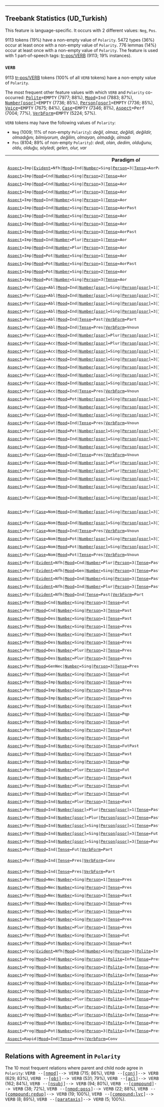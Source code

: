 

--------------------------------------------------------------------------------

## Treebank Statistics (UD_Turkish)

This feature is language-specific.
It occurs with 2 different values: `Neg`, `Pos`.

9113 tokens (19%) have a non-empty value of `Polarity`.
5472 types (36%) occur at least once with a non-empty value of `Polarity`.
776 lemmas (14%) occur at least once with a non-empty value of `Polarity`.
The feature is used with 1 part-of-speech tags: [tr-pos/VERB]() (9113; 19% instances).

### `VERB`

9113 [tr-pos/VERB]() tokens (100% of all `VERB` tokens) have a non-empty value of `Polarity`.

The most frequent other feature values with which `VERB` and `Polarity` co-occurred: <tt><a href="Polite.html">Polite</a>=EMPTY</tt> (7977; 88%), <tt><a href="Mood.html">Mood</a>=Ind</tt> (7883; 87%), <tt><a href="Number[psor].html">Number[psor]</a>=EMPTY</tt> (7736; 85%), <tt><a href="Person[psor].html">Person[psor]</a>=EMPTY</tt> (7736; 85%), <tt><a href="Voice.html">Voice</a>=EMPTY</tt> (7675; 84%), <tt><a href="Case.html">Case</a>=EMPTY</tt> (7346; 81%), <tt><a href="Aspect.html">Aspect</a>=Perf</tt> (7004; 77%), <tt><a href="VerbForm.html">VerbForm</a>=EMPTY</tt> (5224; 57%).

`VERB` tokens may have the following values of `Polarity`:

* `Neg` (1009; 11% of non-empty `Polarity`): <em>değil, olmaz, değildi, değildir, olmadığını, bilmiyorum, değilim, olmayan, olmadığı, olmadı</em>
* `Pos` (8104; 89% of non-empty `Polarity`): <em>dedi, olan, dedim, olduğunu, oldu, olduğu, söyledi, gelen, olur, var</em>

<table>
  <tr><th>Paradigm <i>ol</i></th><th><tt>Neg</tt></th><th><tt>Pos</tt></th></tr>
  <tr><td><tt><a href="Aspect.html">Aspect</a>=Imp|<a href="Evident.html">Evident</a>=Nfh|<a href="Mood.html">Mood</a>=Ind|<a href="Number.html">Number</a>=Sing|<a href="Person.html">Person</a>=3|<a href="Tense.html">Tense</a>=AorPast</tt></td><td></td><td><em>olurmuş</em></td></tr>
  <tr><td><tt><a href="Aspect.html">Aspect</a>=Imp|<a href="Mood.html">Mood</a>=Cnd|<a href="Number.html">Number</a>=Sing|<a href="Person.html">Person</a>=2|<a href="Tense.html">Tense</a>=Aor</tt></td><td></td><td><em>olursan</em></td></tr>
  <tr><td><tt><a href="Aspect.html">Aspect</a>=Imp|<a href="Mood.html">Mood</a>=Cnd|<a href="Number.html">Number</a>=Sing|<a href="Person.html">Person</a>=3|<a href="Tense.html">Tense</a>=Aor</tt></td><td><em>olmazsa</em></td><td><em>olursa</em></td></tr>
  <tr><td><tt><a href="Aspect.html">Aspect</a>=Imp|<a href="Mood.html">Mood</a>=Cnd|<a href="Number.html">Number</a>=Plur|<a href="Person.html">Person</a>=3|<a href="Tense.html">Tense</a>=Aor</tt></td><td></td><td><em>olurlarsa</em></td></tr>
  <tr><td><tt><a href="Aspect.html">Aspect</a>=Imp|<a href="Mood.html">Mood</a>=Ind|<a href="Number.html">Number</a>=Sing|<a href="Person.html">Person</a>=1|<a href="Tense.html">Tense</a>=Aor</tt></td><td><em>olmam</em></td><td></td></tr>
  <tr><td><tt><a href="Aspect.html">Aspect</a>=Imp|<a href="Mood.html">Mood</a>=Ind|<a href="Number.html">Number</a>=Sing|<a href="Person.html">Person</a>=1|<a href="Tense.html">Tense</a>=AorPast</tt></td><td></td><td><em>olurdum</em></td></tr>
  <tr><td><tt><a href="Aspect.html">Aspect</a>=Imp|<a href="Mood.html">Mood</a>=Ind|<a href="Number.html">Number</a>=Sing|<a href="Person.html">Person</a>=2|<a href="Tense.html">Tense</a>=Aor</tt></td><td></td><td><em>olursun</em></td></tr>
  <tr><td><tt><a href="Aspect.html">Aspect</a>=Imp|<a href="Mood.html">Mood</a>=Ind|<a href="Number.html">Number</a>=Sing|<a href="Person.html">Person</a>=3|<a href="Tense.html">Tense</a>=Aor</tt></td><td><em>olmaz</em></td><td><em>olur</em></td></tr>
  <tr><td><tt><a href="Aspect.html">Aspect</a>=Imp|<a href="Mood.html">Mood</a>=Ind|<a href="Number.html">Number</a>=Sing|<a href="Person.html">Person</a>=3|<a href="Tense.html">Tense</a>=AorPast</tt></td><td></td><td><em>olurdu</em></td></tr>
  <tr><td><tt><a href="Aspect.html">Aspect</a>=Imp|<a href="Mood.html">Mood</a>=Ind|<a href="Number.html">Number</a>=Plur|<a href="Person.html">Person</a>=1|<a href="Tense.html">Tense</a>=Aor</tt></td><td></td><td><em>oluruz</em></td></tr>
  <tr><td><tt><a href="Aspect.html">Aspect</a>=Imp|<a href="Mood.html">Mood</a>=Ind|<a href="Number.html">Number</a>=Plur|<a href="Person.html">Person</a>=3|<a href="Tense.html">Tense</a>=Aor</tt></td><td></td><td><em>olurlar</em></td></tr>
  <tr><td><tt><a href="Aspect.html">Aspect</a>=Imp|<a href="Mood.html">Mood</a>=Pot|<a href="Number.html">Number</a>=Sing|<a href="Person.html">Person</a>=1|<a href="Tense.html">Tense</a>=Aor</tt></td><td></td><td><em>olabilirim</em></td></tr>
  <tr><td><tt><a href="Aspect.html">Aspect</a>=Imp|<a href="Mood.html">Mood</a>=Pot|<a href="Number.html">Number</a>=Sing|<a href="Person.html">Person</a>=1|<a href="Tense.html">Tense</a>=AorPast</tt></td><td><em>olamazdım</em></td><td></td></tr>
  <tr><td><tt><a href="Aspect.html">Aspect</a>=Imp|<a href="Mood.html">Mood</a>=Pot|<a href="Number.html">Number</a>=Sing|<a href="Person.html">Person</a>=2|<a href="Tense.html">Tense</a>=Aor</tt></td><td><em>olamazsın</em></td><td></td></tr>
  <tr><td><tt><a href="Aspect.html">Aspect</a>=Imp|<a href="Mood.html">Mood</a>=Pot|<a href="Number.html">Number</a>=Sing|<a href="Person.html">Person</a>=3|<a href="Tense.html">Tense</a>=Aor</tt></td><td><em>olamaz</em></td><td><em>olabilir</em></td></tr>
  <tr><td><tt><a href="Aspect.html">Aspect</a>=Perf|<a href="Case.html">Case</a>=Abl|<a href="Mood.html">Mood</a>=Ind|<a href="Number[psor].html">Number[psor]</a>=Sing|<a href="Person[psor].html">Person[psor]</a>=1|<a href="Tense.html">Tense</a>=Pres|<a href="VerbForm.html">VerbForm</a>=Vnoun</tt></td><td></td><td><em>olmamdan</em></td></tr>
  <tr><td><tt><a href="Aspect.html">Aspect</a>=Perf|<a href="Case.html">Case</a>=Abl|<a href="Mood.html">Mood</a>=Ind|<a href="Number[psor].html">Number[psor]</a>=Sing|<a href="Person[psor].html">Person[psor]</a>=2|<a href="Tense.html">Tense</a>=Past|<a href="VerbForm.html">VerbForm</a>=Part</tt></td><td></td><td><em>olduğundan</em></td></tr>
  <tr><td><tt><a href="Aspect.html">Aspect</a>=Perf|<a href="Case.html">Case</a>=Abl|<a href="Mood.html">Mood</a>=Ind|<a href="Number[psor].html">Number[psor]</a>=Sing|<a href="Person[psor].html">Person[psor]</a>=3|<a href="Tense.html">Tense</a>=Fut|<a href="VerbForm.html">VerbForm</a>=Part</tt></td><td><em>olmayacağından</em></td><td></td></tr>
  <tr><td><tt><a href="Aspect.html">Aspect</a>=Perf|<a href="Case.html">Case</a>=Abl|<a href="Mood.html">Mood</a>=Ind|<a href="Number[psor].html">Number[psor]</a>=Sing|<a href="Person[psor].html">Person[psor]</a>=3|<a href="Tense.html">Tense</a>=Past|<a href="VerbForm.html">VerbForm</a>=Part</tt></td><td><em>olmadığından</em></td><td><em>olduğundan</em></td></tr>
  <tr><td><tt><a href="Aspect.html">Aspect</a>=Perf|<a href="Case.html">Case</a>=Abl|<a href="Mood.html">Mood</a>=Ind|<a href="Tense.html">Tense</a>=Past|<a href="VerbForm.html">VerbForm</a>=Part</tt></td><td></td><td><em>olduktan</em></td></tr>
  <tr><td><tt><a href="Aspect.html">Aspect</a>=Perf|<a href="Case.html">Case</a>=Abl|<a href="Mood.html">Mood</a>=Ind|<a href="Tense.html">Tense</a>=Pres|<a href="VerbForm.html">VerbForm</a>=Vnoun</tt></td><td><em>olmamaktan</em></td><td><em>olmaktan</em></td></tr>
  <tr><td><tt><a href="Aspect.html">Aspect</a>=Perf|<a href="Case.html">Case</a>=Acc|<a href="Mood.html">Mood</a>=Ind|<a href="Number[psor].html">Number[psor]</a>=Plur|<a href="Person[psor].html">Person[psor]</a>=1|<a href="Tense.html">Tense</a>=Past|<a href="VerbForm.html">VerbForm</a>=Part</tt></td><td><em>olmadığımızı</em></td><td><em>olduğumuzu</em></td></tr>
  <tr><td><tt><a href="Aspect.html">Aspect</a>=Perf|<a href="Case.html">Case</a>=Acc|<a href="Mood.html">Mood</a>=Ind|<a href="Number[psor].html">Number[psor]</a>=Plur|<a href="Person[psor].html">Person[psor]</a>=3|<a href="Tense.html">Tense</a>=Past|<a href="VerbForm.html">VerbForm</a>=Part</tt></td><td><em>olmadıklarını</em></td><td><em>olduklarını</em></td></tr>
  <tr><td><tt><a href="Aspect.html">Aspect</a>=Perf|<a href="Case.html">Case</a>=Acc|<a href="Mood.html">Mood</a>=Ind|<a href="Number[psor].html">Number[psor]</a>=Sing|<a href="Person[psor].html">Person[psor]</a>=1|<a href="Tense.html">Tense</a>=Past|<a href="VerbForm.html">VerbForm</a>=Part</tt></td><td></td><td><em>olduğumu</em></td></tr>
  <tr><td><tt><a href="Aspect.html">Aspect</a>=Perf|<a href="Case.html">Case</a>=Acc|<a href="Mood.html">Mood</a>=Ind|<a href="Number[psor].html">Number[psor]</a>=Sing|<a href="Person[psor].html">Person[psor]</a>=3|<a href="Tense.html">Tense</a>=Fut|<a href="VerbForm.html">VerbForm</a>=Part</tt></td><td><em>olmayacağını</em></td><td></td></tr>
  <tr><td><tt><a href="Aspect.html">Aspect</a>=Perf|<a href="Case.html">Case</a>=Acc|<a href="Mood.html">Mood</a>=Ind|<a href="Number[psor].html">Number[psor]</a>=Sing|<a href="Person[psor].html">Person[psor]</a>=3|<a href="Tense.html">Tense</a>=Past|<a href="VerbForm.html">VerbForm</a>=Part</tt></td><td><em>olmadığını</em></td><td><em>olduğunu</em></td></tr>
  <tr><td><tt><a href="Aspect.html">Aspect</a>=Perf|<a href="Case.html">Case</a>=Acc|<a href="Mood.html">Mood</a>=Ind|<a href="Number[psor].html">Number[psor]</a>=Sing|<a href="Person[psor].html">Person[psor]</a>=3|<a href="Tense.html">Tense</a>=Past|<a href="VerbForm.html">VerbForm</a>=Part|<a href="Voice.html">Voice</a>=Pass</tt></td><td></td><td><em>olunduğunu</em></td></tr>
  <tr><td><tt><a href="Aspect.html">Aspect</a>=Perf|<a href="Case.html">Case</a>=Acc|<a href="Mood.html">Mood</a>=Ind|<a href="Number[psor].html">Number[psor]</a>=Sing|<a href="Person[psor].html">Person[psor]</a>=3|<a href="Tense.html">Tense</a>=Pres|<a href="VerbForm.html">VerbForm</a>=Vnoun</tt></td><td></td><td><em>olmasını</em></td></tr>
  <tr><td><tt><a href="Aspect.html">Aspect</a>=Perf|<a href="Case.html">Case</a>=Acc|<a href="Mood.html">Mood</a>=Ind|<a href="Tense.html">Tense</a>=Pres|<a href="VerbForm.html">VerbForm</a>=Vnoun</tt></td><td></td><td><em>olmayı</em></td></tr>
  <tr><td><tt><a href="Aspect.html">Aspect</a>=Perf|<a href="Case.html">Case</a>=Acc|<a href="Mood.html">Mood</a>=Pot|<a href="Number[psor].html">Number[psor]</a>=Sing|<a href="Person[psor].html">Person[psor]</a>=3|<a href="Tense.html">Tense</a>=Fut|<a href="VerbForm.html">VerbForm</a>=Part</tt></td><td></td><td><em>olabileceğini</em></td></tr>
  <tr><td><tt><a href="Aspect.html">Aspect</a>=Perf|<a href="Case.html">Case</a>=Dat|<a href="Mood.html">Mood</a>=Ind|<a href="Number[psor].html">Number[psor]</a>=Sing|<a href="Person[psor].html">Person[psor]</a>=3|<a href="Tense.html">Tense</a>=Past|<a href="VerbForm.html">VerbForm</a>=Part</tt></td><td></td><td><em>olduğuna</em></td></tr>
  <tr><td><tt><a href="Aspect.html">Aspect</a>=Perf|<a href="Case.html">Case</a>=Dat|<a href="Mood.html">Mood</a>=Ind|<a href="Number[psor].html">Number[psor]</a>=Sing|<a href="Person[psor].html">Person[psor]</a>=3|<a href="Tense.html">Tense</a>=Pres|<a href="VerbForm.html">VerbForm</a>=Vnoun</tt></td><td></td><td><em>olmasına</em></td></tr>
  <tr><td><tt><a href="Aspect.html">Aspect</a>=Perf|<a href="Case.html">Case</a>=Dat|<a href="Mood.html">Mood</a>=Ind|<a href="Tense.html">Tense</a>=Pres|<a href="VerbForm.html">VerbForm</a>=Vnoun</tt></td><td></td><td><em>olmaya</em></td></tr>
  <tr><td><tt><a href="Aspect.html">Aspect</a>=Perf|<a href="Case.html">Case</a>=Dat|<a href="Mood.html">Mood</a>=Pot|<a href="Number[psor].html">Number[psor]</a>=Sing|<a href="Person[psor].html">Person[psor]</a>=3|<a href="Tense.html">Tense</a>=Fut|<a href="VerbForm.html">VerbForm</a>=Part</tt></td><td></td><td><em>olabileceğine</em></td></tr>
  <tr><td><tt><a href="Aspect.html">Aspect</a>=Perf|<a href="Case.html">Case</a>=Gen|<a href="Mood.html">Mood</a>=Ind|<a href="Number[psor].html">Number[psor]</a>=Sing|<a href="Person[psor].html">Person[psor]</a>=3|<a href="Tense.html">Tense</a>=Past|<a href="VerbForm.html">VerbForm</a>=Part</tt></td><td><em>olmadığının</em></td><td><em>olduğunun</em></td></tr>
  <tr><td><tt><a href="Aspect.html">Aspect</a>=Perf|<a href="Case.html">Case</a>=Gen|<a href="Mood.html">Mood</a>=Ind|<a href="Number[psor].html">Number[psor]</a>=Sing|<a href="Person[psor].html">Person[psor]</a>=3|<a href="Tense.html">Tense</a>=Pres|<a href="VerbForm.html">VerbForm</a>=Vnoun</tt></td><td></td><td><em>olmasının</em></td></tr>
  <tr><td><tt><a href="Aspect.html">Aspect</a>=Perf|<a href="Case.html">Case</a>=Gen|<a href="Mood.html">Mood</a>=Ind|<a href="Tense.html">Tense</a>=Pres|<a href="VerbForm.html">VerbForm</a>=Vnoun</tt></td><td></td><td><em>olmanın</em></td></tr>
  <tr><td><tt><a href="Aspect.html">Aspect</a>=Perf|<a href="Case.html">Case</a>=Nom|<a href="Mood.html">Mood</a>=Ind|<a href="Number[psor].html">Number[psor]</a>=Plur|<a href="Person[psor].html">Person[psor]</a>=3|<a href="Tense.html">Tense</a>=Past|<a href="VerbForm.html">VerbForm</a>=Part</tt></td><td></td><td><em>oldukları</em></td></tr>
  <tr><td><tt><a href="Aspect.html">Aspect</a>=Perf|<a href="Case.html">Case</a>=Nom|<a href="Mood.html">Mood</a>=Ind|<a href="Number[psor].html">Number[psor]</a>=Plur|<a href="Person[psor].html">Person[psor]</a>=3|<a href="Tense.html">Tense</a>=Pres|<a href="VerbForm.html">VerbForm</a>=Vnoun</tt></td><td></td><td><em>olmaları</em></td></tr>
  <tr><td><tt><a href="Aspect.html">Aspect</a>=Perf|<a href="Case.html">Case</a>=Nom|<a href="Mood.html">Mood</a>=Ind|<a href="Number[psor].html">Number[psor]</a>=Sing|<a href="Person[psor].html">Person[psor]</a>=1|<a href="Tense.html">Tense</a>=Past|<a href="VerbForm.html">VerbForm</a>=Part</tt></td><td></td><td><em>olduğum</em></td></tr>
  <tr><td><tt><a href="Aspect.html">Aspect</a>=Perf|<a href="Case.html">Case</a>=Nom|<a href="Mood.html">Mood</a>=Ind|<a href="Number[psor].html">Number[psor]</a>=Sing|<a href="Person[psor].html">Person[psor]</a>=1|<a href="Tense.html">Tense</a>=Pres|<a href="VerbForm.html">VerbForm</a>=Vnoun</tt></td><td></td><td><em>olmam</em></td></tr>
  <tr><td><tt><a href="Aspect.html">Aspect</a>=Perf|<a href="Case.html">Case</a>=Nom|<a href="Mood.html">Mood</a>=Ind|<a href="Number[psor].html">Number[psor]</a>=Sing|<a href="Person[psor].html">Person[psor]</a>=3|<a href="Tense.html">Tense</a>=Past|<a href="VerbForm.html">VerbForm</a>=Part</tt></td><td><em>olmadığı</em></td><td><em>olduğu, oldukları</em></td></tr>
  <tr><td><tt><a href="Aspect.html">Aspect</a>=Perf|<a href="Case.html">Case</a>=Nom|<a href="Mood.html">Mood</a>=Ind|<a href="Number[psor].html">Number[psor]</a>=Sing|<a href="Person[psor].html">Person[psor]</a>=3|<a href="Tense.html">Tense</a>=Pres|<a href="VerbForm.html">VerbForm</a>=Vnoun</tt></td><td><em>olmaması, olmayışı</em></td><td><em>olması</em></td></tr>
  <tr><td><tt><a href="Aspect.html">Aspect</a>=Perf|<a href="Case.html">Case</a>=Nom|<a href="Mood.html">Mood</a>=Ind|<a href="Number[psor].html">Number[psor]</a>=Sing|<a href="Person[psor].html">Person[psor]</a>=3|<a href="Tense.html">Tense</a>=Pres|<a href="VerbForm.html">VerbForm</a>=Vnoun|<a href="Voice.html">Voice</a>=Pass</tt></td><td></td><td><em>olunması</em></td></tr>
  <tr><td><tt><a href="Aspect.html">Aspect</a>=Perf|<a href="Case.html">Case</a>=Nom|<a href="Mood.html">Mood</a>=Ind|<a href="Tense.html">Tense</a>=Pres|<a href="VerbForm.html">VerbForm</a>=Vnoun</tt></td><td><em>olmama</em></td><td><em>olmak, olma</em></td></tr>
  <tr><td><tt><a href="Aspect.html">Aspect</a>=Perf|<a href="Case.html">Case</a>=Nom|<a href="Mood.html">Mood</a>=Pot|<a href="Number[psor].html">Number[psor]</a>=Sing|<a href="Person[psor].html">Person[psor]</a>=3|<a href="Tense.html">Tense</a>=Fut|<a href="VerbForm.html">VerbForm</a>=Part</tt></td><td></td><td><em>olabileceği</em></td></tr>
  <tr><td><tt><a href="Aspect.html">Aspect</a>=Perf|<a href="Case.html">Case</a>=Nom|<a href="Mood.html">Mood</a>=Pot|<a href="Number[psor].html">Number[psor]</a>=Sing|<a href="Person[psor].html">Person[psor]</a>=3|<a href="Tense.html">Tense</a>=Pres|<a href="VerbForm.html">VerbForm</a>=Vnoun</tt></td><td></td><td><em>olabilmesi</em></td></tr>
  <tr><td><tt><a href="Aspect.html">Aspect</a>=Perf|<a href="Case.html">Case</a>=Nom|<a href="Mood.html">Mood</a>=Pot|<a href="Tense.html">Tense</a>=Pres|<a href="VerbForm.html">VerbForm</a>=Vnoun</tt></td><td></td><td><em>olabilmek</em></td></tr>
  <tr><td><tt><a href="Aspect.html">Aspect</a>=Perf|<a href="Evident.html">Evident</a>=Nfh|<a href="Mood.html">Mood</a>=Cnd|<a href="Number.html">Number</a>=Plur|<a href="Person.html">Person</a>=3|<a href="Tense.html">Tense</a>=Past</tt></td><td></td><td><em>olmuşlarsa</em></td></tr>
  <tr><td><tt><a href="Aspect.html">Aspect</a>=Perf|<a href="Evident.html">Evident</a>=Nfh|<a href="Mood.html">Mood</a>=Gen|<a href="Number.html">Number</a>=Sing|<a href="Person.html">Person</a>=3|<a href="Tense.html">Tense</a>=Past</tt></td><td></td><td><em>olmuştur</em></td></tr>
  <tr><td><tt><a href="Aspect.html">Aspect</a>=Perf|<a href="Evident.html">Evident</a>=Nfh|<a href="Mood.html">Mood</a>=Ind|<a href="Number.html">Number</a>=Sing|<a href="Person.html">Person</a>=3|<a href="Tense.html">Tense</a>=Past</tt></td><td><em>olmamış</em></td><td><em>olmuş</em></td></tr>
  <tr><td><tt><a href="Aspect.html">Aspect</a>=Perf|<a href="Evident.html">Evident</a>=Nfh|<a href="Mood.html">Mood</a>=Ind|<a href="Number.html">Number</a>=Plur|<a href="Person.html">Person</a>=3|<a href="Tense.html">Tense</a>=Past</tt></td><td></td><td><em>olmuşlar</em></td></tr>
  <tr><td><tt><a href="Aspect.html">Aspect</a>=Perf|<a href="Evident.html">Evident</a>=Nfh|<a href="Mood.html">Mood</a>=Ind|<a href="Tense.html">Tense</a>=Past|<a href="VerbForm.html">VerbForm</a>=Part</tt></td><td></td><td><em>olmuş</em></td></tr>
  <tr><td><tt><a href="Aspect.html">Aspect</a>=Perf|<a href="Mood.html">Mood</a>=Cnd|<a href="Number.html">Number</a>=Sing|<a href="Person.html">Person</a>=3|<a href="Tense.html">Tense</a>=Fut</tt></td><td></td><td><em>olacaksa</em></td></tr>
  <tr><td><tt><a href="Aspect.html">Aspect</a>=Perf|<a href="Mood.html">Mood</a>=Cnd|<a href="Number.html">Number</a>=Sing|<a href="Person.html">Person</a>=3|<a href="Tense.html">Tense</a>=Past</tt></td><td></td><td><em>olduysa</em></td></tr>
  <tr><td><tt><a href="Aspect.html">Aspect</a>=Perf|<a href="Mood.html">Mood</a>=Des|<a href="Number.html">Number</a>=Sing|<a href="Person.html">Person</a>=1|<a href="Tense.html">Tense</a>=Past</tt></td><td></td><td><em>olsaydım</em></td></tr>
  <tr><td><tt><a href="Aspect.html">Aspect</a>=Perf|<a href="Mood.html">Mood</a>=Des|<a href="Number.html">Number</a>=Sing|<a href="Person.html">Person</a>=1|<a href="Tense.html">Tense</a>=Pres</tt></td><td><em>olmasam</em></td><td><em>olsam</em></td></tr>
  <tr><td><tt><a href="Aspect.html">Aspect</a>=Perf|<a href="Mood.html">Mood</a>=Des|<a href="Number.html">Number</a>=Sing|<a href="Person.html">Person</a>=3|<a href="Tense.html">Tense</a>=Past</tt></td><td></td><td><em>olsaydı</em></td></tr>
  <tr><td><tt><a href="Aspect.html">Aspect</a>=Perf|<a href="Mood.html">Mood</a>=Des|<a href="Number.html">Number</a>=Sing|<a href="Person.html">Person</a>=3|<a href="Tense.html">Tense</a>=Pres</tt></td><td></td><td><em>olsa</em></td></tr>
  <tr><td><tt><a href="Aspect.html">Aspect</a>=Perf|<a href="Mood.html">Mood</a>=Des|<a href="Number.html">Number</a>=Plur|<a href="Person.html">Person</a>=2|<a href="Tense.html">Tense</a>=Pres</tt></td><td><em>olmasanız</em></td><td></td></tr>
  <tr><td><tt><a href="Aspect.html">Aspect</a>=Perf|<a href="Mood.html">Mood</a>=Des|<a href="Number.html">Number</a>=Plur|<a href="Person.html">Person</a>=3|<a href="Tense.html">Tense</a>=Pres</tt></td><td><em>olmasalar</em></td><td></td></tr>
  <tr><td><tt><a href="Aspect.html">Aspect</a>=Perf|<a href="Mood.html">Mood</a>=GenNec|<a href="Number.html">Number</a>=Sing|<a href="Person.html">Person</a>=3|<a href="Tense.html">Tense</a>=Pres</tt></td><td></td><td><em>olmalıdır</em></td></tr>
  <tr><td><tt><a href="Aspect.html">Aspect</a>=Perf|<a href="Mood.html">Mood</a>=Gen|<a href="Number.html">Number</a>=Sing|<a href="Person.html">Person</a>=3|<a href="Tense.html">Tense</a>=Fut</tt></td><td></td><td><em>olacaktır</em></td></tr>
  <tr><td><tt><a href="Aspect.html">Aspect</a>=Perf|<a href="Mood.html">Mood</a>=Imp|<a href="Number.html">Number</a>=Sing|<a href="Person.html">Person</a>=2|<a href="Tense.html">Tense</a>=Pres</tt></td><td></td><td><em>ol</em></td></tr>
  <tr><td><tt><a href="Aspect.html">Aspect</a>=Perf|<a href="Mood.html">Mood</a>=Imp|<a href="Number.html">Number</a>=Sing|<a href="Person.html">Person</a>=3|<a href="Tense.html">Tense</a>=Pres</tt></td><td><em>olmasın</em></td><td><em>olsun</em></td></tr>
  <tr><td><tt><a href="Aspect.html">Aspect</a>=Perf|<a href="Mood.html">Mood</a>=Imp|<a href="Number.html">Number</a>=Plur|<a href="Person.html">Person</a>=2|<a href="Tense.html">Tense</a>=Pres</tt></td><td></td><td><em>olun</em></td></tr>
  <tr><td><tt><a href="Aspect.html">Aspect</a>=Perf|<a href="Mood.html">Mood</a>=Ind|<a href="Number.html">Number</a>=Sing|<a href="Person.html">Person</a>=1|<a href="Tense.html">Tense</a>=Past</tt></td><td></td><td><em>oldum</em></td></tr>
  <tr><td><tt><a href="Aspect.html">Aspect</a>=Perf|<a href="Mood.html">Mood</a>=Ind|<a href="Number.html">Number</a>=Sing|<a href="Person.html">Person</a>=1|<a href="Tense.html">Tense</a>=Pqp</tt></td><td></td><td><em>olmuştum</em></td></tr>
  <tr><td><tt><a href="Aspect.html">Aspect</a>=Perf|<a href="Mood.html">Mood</a>=Ind|<a href="Number.html">Number</a>=Sing|<a href="Person.html">Person</a>=2|<a href="Tense.html">Tense</a>=Fut</tt></td><td></td><td><em>olacaksın</em></td></tr>
  <tr><td><tt><a href="Aspect.html">Aspect</a>=Perf|<a href="Mood.html">Mood</a>=Ind|<a href="Number.html">Number</a>=Sing|<a href="Person.html">Person</a>=2|<a href="Tense.html">Tense</a>=Past</tt></td><td></td><td><em>oldun</em></td></tr>
  <tr><td><tt><a href="Aspect.html">Aspect</a>=Perf|<a href="Mood.html">Mood</a>=Ind|<a href="Number.html">Number</a>=Sing|<a href="Person.html">Person</a>=3|<a href="Tense.html">Tense</a>=Fut</tt></td><td><em>olmayacak</em></td><td><em>olacak</em></td></tr>
  <tr><td><tt><a href="Aspect.html">Aspect</a>=Perf|<a href="Mood.html">Mood</a>=Ind|<a href="Number.html">Number</a>=Sing|<a href="Person.html">Person</a>=3|<a href="Tense.html">Tense</a>=FutPast</tt></td><td></td><td><em>olacaktı</em></td></tr>
  <tr><td><tt><a href="Aspect.html">Aspect</a>=Perf|<a href="Mood.html">Mood</a>=Ind|<a href="Number.html">Number</a>=Sing|<a href="Person.html">Person</a>=3|<a href="Tense.html">Tense</a>=Past</tt></td><td><em>olmadı</em></td><td><em>oldu</em></td></tr>
  <tr><td><tt><a href="Aspect.html">Aspect</a>=Perf|<a href="Mood.html">Mood</a>=Ind|<a href="Number.html">Number</a>=Sing|<a href="Person.html">Person</a>=3|<a href="Tense.html">Tense</a>=Pqp</tt></td><td><em>olmamıştı</em></td><td><em>olmuştu</em></td></tr>
  <tr><td><tt><a href="Aspect.html">Aspect</a>=Perf|<a href="Mood.html">Mood</a>=Ind|<a href="Number.html">Number</a>=Plur|<a href="Person.html">Person</a>=1|<a href="Tense.html">Tense</a>=Fut</tt></td><td><em>olmayacağız</em></td><td><em>olacağız</em></td></tr>
  <tr><td><tt><a href="Aspect.html">Aspect</a>=Perf|<a href="Mood.html">Mood</a>=Ind|<a href="Number.html">Number</a>=Plur|<a href="Person.html">Person</a>=1|<a href="Tense.html">Tense</a>=Past</tt></td><td></td><td><em>olduk</em></td></tr>
  <tr><td><tt><a href="Aspect.html">Aspect</a>=Perf|<a href="Mood.html">Mood</a>=Ind|<a href="Number.html">Number</a>=Plur|<a href="Person.html">Person</a>=2|<a href="Tense.html">Tense</a>=Fut</tt></td><td></td><td><em>olacaksınız</em></td></tr>
  <tr><td><tt><a href="Aspect.html">Aspect</a>=Perf|<a href="Mood.html">Mood</a>=Ind|<a href="Number.html">Number</a>=Plur|<a href="Person.html">Person</a>=3|<a href="Tense.html">Tense</a>=Fut</tt></td><td></td><td><em>olacaklar</em></td></tr>
  <tr><td><tt><a href="Aspect.html">Aspect</a>=Perf|<a href="Mood.html">Mood</a>=Ind|<a href="Number.html">Number</a>=Plur|<a href="Person.html">Person</a>=3|<a href="Tense.html">Tense</a>=Past</tt></td><td></td><td><em>oldular</em></td></tr>
  <tr><td><tt><a href="Aspect.html">Aspect</a>=Perf|<a href="Mood.html">Mood</a>=Ind|<a href="Number[psor].html">Number[psor]</a>=Plur|<a href="Person[psor].html">Person[psor]</a>=1|<a href="Tense.html">Tense</a>=Past|<a href="VerbForm.html">VerbForm</a>=Part</tt></td><td></td><td><em>olduğumuz</em></td></tr>
  <tr><td><tt><a href="Aspect.html">Aspect</a>=Perf|<a href="Mood.html">Mood</a>=Ind|<a href="Number[psor].html">Number[psor]</a>=Plur|<a href="Person[psor].html">Person[psor]</a>=3|<a href="Tense.html">Tense</a>=Past|<a href="VerbForm.html">VerbForm</a>=Part</tt></td><td><em>olmadıkları</em></td><td><em>oldukları</em></td></tr>
  <tr><td><tt><a href="Aspect.html">Aspect</a>=Perf|<a href="Mood.html">Mood</a>=Ind|<a href="Number[psor].html">Number[psor]</a>=Sing|<a href="Person[psor].html">Person[psor]</a>=1|<a href="Tense.html">Tense</a>=Past|<a href="VerbForm.html">VerbForm</a>=Part</tt></td><td></td><td><em>olduğum</em></td></tr>
  <tr><td><tt><a href="Aspect.html">Aspect</a>=Perf|<a href="Mood.html">Mood</a>=Ind|<a href="Number[psor].html">Number[psor]</a>=Sing|<a href="Person[psor].html">Person[psor]</a>=3|<a href="Tense.html">Tense</a>=Fut|<a href="VerbForm.html">VerbForm</a>=Part</tt></td><td><em>olmayacağı</em></td><td><em>olacağı</em></td></tr>
  <tr><td><tt><a href="Aspect.html">Aspect</a>=Perf|<a href="Mood.html">Mood</a>=Ind|<a href="Number[psor].html">Number[psor]</a>=Sing|<a href="Person[psor].html">Person[psor]</a>=3|<a href="Tense.html">Tense</a>=Past|<a href="VerbForm.html">VerbForm</a>=Part</tt></td><td><em>olmadığı</em></td><td><em>olduğu</em></td></tr>
  <tr><td><tt><a href="Aspect.html">Aspect</a>=Perf|<a href="Mood.html">Mood</a>=Ind|<a href="Tense.html">Tense</a>=Fut|<a href="VerbForm.html">VerbForm</a>=Part</tt></td><td><em>olmayacak</em></td><td></td></tr>
  <tr><td><tt><a href="Aspect.html">Aspect</a>=Perf|<a href="Mood.html">Mood</a>=Ind|<a href="Tense.html">Tense</a>=Pres|<a href="VerbForm.html">VerbForm</a>=Conv</tt></td><td><em>olmadan, olmayıp</em></td><td><em>olup, olunca, oldukça, olalı</em></td></tr>
  <tr><td><tt><a href="Aspect.html">Aspect</a>=Perf|<a href="Mood.html">Mood</a>=Ind|<a href="Tense.html">Tense</a>=Pres|<a href="VerbForm.html">VerbForm</a>=Part</tt></td><td><em>olmayan</em></td><td><em>olan</em></td></tr>
  <tr><td><tt><a href="Aspect.html">Aspect</a>=Perf|<a href="Mood.html">Mood</a>=Nec|<a href="Number.html">Number</a>=Sing|<a href="Person.html">Person</a>=1|<a href="Tense.html">Tense</a>=Pres</tt></td><td></td><td><em>olmalıyım</em></td></tr>
  <tr><td><tt><a href="Aspect.html">Aspect</a>=Perf|<a href="Mood.html">Mood</a>=Nec|<a href="Number.html">Number</a>=Sing|<a href="Person.html">Person</a>=2|<a href="Tense.html">Tense</a>=Pres</tt></td><td></td><td><em>olmalısın</em></td></tr>
  <tr><td><tt><a href="Aspect.html">Aspect</a>=Perf|<a href="Mood.html">Mood</a>=Nec|<a href="Number.html">Number</a>=Sing|<a href="Person.html">Person</a>=3|<a href="Tense.html">Tense</a>=Past</tt></td><td></td><td><em>olmalıydı</em></td></tr>
  <tr><td><tt><a href="Aspect.html">Aspect</a>=Perf|<a href="Mood.html">Mood</a>=Nec|<a href="Number.html">Number</a>=Sing|<a href="Person.html">Person</a>=3|<a href="Tense.html">Tense</a>=Pres</tt></td><td></td><td><em>olmalı</em></td></tr>
  <tr><td><tt><a href="Aspect.html">Aspect</a>=Perf|<a href="Mood.html">Mood</a>=Nec|<a href="Number.html">Number</a>=Plur|<a href="Person.html">Person</a>=1|<a href="Tense.html">Tense</a>=Pres</tt></td><td></td><td><em>olmalıyız</em></td></tr>
  <tr><td><tt><a href="Aspect.html">Aspect</a>=Perf|<a href="Mood.html">Mood</a>=Opt|<a href="Number.html">Number</a>=Sing|<a href="Person.html">Person</a>=3|<a href="Tense.html">Tense</a>=Pres</tt></td><td><em>olmaya</em></td><td><em>ola</em></td></tr>
  <tr><td><tt><a href="Aspect.html">Aspect</a>=Perf|<a href="Mood.html">Mood</a>=Opt|<a href="Number.html">Number</a>=Plur|<a href="Person.html">Person</a>=1|<a href="Tense.html">Tense</a>=Pres</tt></td><td><em>olmayalım</em></td><td><em>olalım</em></td></tr>
  <tr><td><tt><a href="Aspect.html">Aspect</a>=Perf|<a href="Mood.html">Mood</a>=Pot|<a href="Number.html">Number</a>=Sing|<a href="Person.html">Person</a>=3|<a href="Tense.html">Tense</a>=Fut</tt></td><td><em>olamayacak</em></td><td></td></tr>
  <tr><td><tt><a href="Aspect.html">Aspect</a>=Perf|<a href="Mood.html">Mood</a>=Pot|<a href="Number.html">Number</a>=Sing|<a href="Person.html">Person</a>=3|<a href="Tense.html">Tense</a>=Past</tt></td><td></td><td><em>olabildi</em></td></tr>
  <tr><td><tt><a href="Aspect.html">Aspect</a>=Prog|<a href="Evident.html">Evident</a>=Nfh|<a href="Mood.html">Mood</a>=Ind|<a href="Number.html">Number</a>=Sing|<a href="Person.html">Person</a>=3|<a href="Polite.html">Polite</a>=Infm|<a href="Tense.html">Tense</a>=Past</tt></td><td></td><td><em>oluyormuş</em></td></tr>
  <tr><td><tt><a href="Aspect.html">Aspect</a>=Prog|<a href="Mood.html">Mood</a>=Ind|<a href="Number.html">Number</a>=Sing|<a href="Person.html">Person</a>=1|<a href="Polite.html">Polite</a>=Infm|<a href="Tense.html">Tense</a>=Pres</tt></td><td></td><td><em>oluyorum</em></td></tr>
  <tr><td><tt><a href="Aspect.html">Aspect</a>=Prog|<a href="Mood.html">Mood</a>=Ind|<a href="Number.html">Number</a>=Sing|<a href="Person.html">Person</a>=2|<a href="Polite.html">Polite</a>=Infm|<a href="Tense.html">Tense</a>=Pres</tt></td><td></td><td><em>oluyorsun</em></td></tr>
  <tr><td><tt><a href="Aspect.html">Aspect</a>=Prog|<a href="Mood.html">Mood</a>=Ind|<a href="Number.html">Number</a>=Sing|<a href="Person.html">Person</a>=3|<a href="Polite.html">Polite</a>=Infm|<a href="Tense.html">Tense</a>=Past</tt></td><td></td><td><em>oluyordu</em></td></tr>
  <tr><td><tt><a href="Aspect.html">Aspect</a>=Prog|<a href="Mood.html">Mood</a>=Ind|<a href="Number.html">Number</a>=Sing|<a href="Person.html">Person</a>=3|<a href="Polite.html">Polite</a>=Infm|<a href="Tense.html">Tense</a>=Past|<a href="Voice.html">Voice</a>=Pass</tt></td><td><em>olunmuyordu</em></td><td></td></tr>
  <tr><td><tt><a href="Aspect.html">Aspect</a>=Prog|<a href="Mood.html">Mood</a>=Ind|<a href="Number.html">Number</a>=Sing|<a href="Person.html">Person</a>=3|<a href="Polite.html">Polite</a>=Infm|<a href="Tense.html">Tense</a>=Pres</tt></td><td><em>olmuyor</em></td><td><em>oluyor</em></td></tr>
  <tr><td><tt><a href="Aspect.html">Aspect</a>=Prog|<a href="Mood.html">Mood</a>=Ind|<a href="Number.html">Number</a>=Plur|<a href="Person.html">Person</a>=1|<a href="Polite.html">Polite</a>=Infm|<a href="Tense.html">Tense</a>=Pres</tt></td><td></td><td><em>oluyoruz</em></td></tr>
  <tr><td><tt><a href="Aspect.html">Aspect</a>=Prog|<a href="Mood.html">Mood</a>=Ind|<a href="Number.html">Number</a>=Plur|<a href="Person.html">Person</a>=2|<a href="Polite.html">Polite</a>=Infm|<a href="Tense.html">Tense</a>=Pres</tt></td><td></td><td><em>oluyorsunuz</em></td></tr>
  <tr><td><tt><a href="Aspect.html">Aspect</a>=Prog|<a href="Mood.html">Mood</a>=Ind|<a href="Number.html">Number</a>=Plur|<a href="Person.html">Person</a>=3|<a href="Polite.html">Polite</a>=Infm|<a href="Tense.html">Tense</a>=Pres</tt></td><td><em>olmuyorlar</em></td><td><em>oluyorlar</em></td></tr>
  <tr><td><tt><a href="Aspect.html">Aspect</a>=Prog|<a href="Mood.html">Mood</a>=Pot|<a href="Number.html">Number</a>=Sing|<a href="Person.html">Person</a>=2|<a href="Polite.html">Polite</a>=Infm|<a href="Tense.html">Tense</a>=Pres</tt></td><td></td><td><em>olabiliyorsun</em></td></tr>
  <tr><td><tt><a href="Aspect.html">Aspect</a>=Prog|<a href="Mood.html">Mood</a>=Pot|<a href="Number.html">Number</a>=Sing|<a href="Person.html">Person</a>=3|<a href="Polite.html">Polite</a>=Infm|<a href="Tense.html">Tense</a>=Pres</tt></td><td></td><td><em>olabiliyor</em></td></tr>
  <tr><td><tt><a href="Aspect.html">Aspect</a>=Rapid|<a href="Mood.html">Mood</a>=Ind|<a href="Tense.html">Tense</a>=Pres|<a href="VerbForm.html">VerbForm</a>=Conv</tt></td><td></td><td><em>oluverip</em></td></tr>
</table>

## Relations with Agreement in `Polarity`

The 10 most frequent relations where parent and child node agree in `Polarity`:
<tt>VERB --[<a href="../dep/nmod.html">nmod</a>]--> VERB</tt> (715; 86%),
<tt>VERB --[<a href="../dep/conj.html">conj</a>]--> VERB</tt> (629; 83%),
<tt>VERB --[<a href="../dep/obj.html">obj</a>]--> VERB</tt> (531; 79%),
<tt>VERB --[<a href="../dep/acl.html">acl</a>]--> VERB</tt> (162; 84%),
<tt>VERB --[<a href="../dep/nsubj.html">nsubj</a>]--> VERB</tt> (94; 80%),
<tt>VERB --[<a href="../dep/compound.html">compound</a>]--> VERB</tt> (38; 72%),
<tt>VERB --[<a href="../dep/nmod:poss.html">nmod:poss</a>]--> VERB</tt> (22; 88%),
<tt>VERB --[<a href="../dep/compound:redup.html">compound:redup</a>]--> VERB</tt> (19; 100%),
<tt>VERB --[<a href="../dep/compound:lvc.html">compound:lvc</a>]--> VERB</tt> (8; 89%),
<tt>VERB --[<a href="../dep/parataxis.html">parataxis</a>]--> VERB</tt> (5; 100%).

